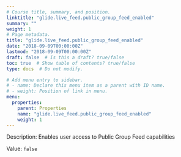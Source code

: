 ```yaml
---
# Course title, summary, and position.
linktitle: "glide.live_feed.public_group_feed_enabled"
summary: ""
weight: 1
# Page metadata.
title: "glide.live_feed.public_group_feed_enabled"
date: "2018-09-09T00:00:00Z"
lastmod: "2018-09-09T00:00:00Z"
draft: false  # Is this a draft? true/false
toc: true  # Show table of contents? true/false
type: docs  # Do not modify.

# Add menu entry to sidebar.
# - name: Declare this menu item as a parent with ID name.
# - weight: Position of link in menu.
menu:
  properties:
    parent: Properties
    name: "glide.live_feed.public_group_feed_enabled"
    weight: 1
---
```


Description: Enables user access to Public Group Feed capabilities


Value: `false`